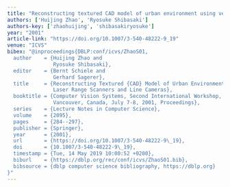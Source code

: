 ```yaml
---
title: "Reconstructing textured CAD model of urban environment using vehicle-borne laser range scanners and line cameras"
authors: ['Huijing Zhao', 'Ryosuke Shibasaki']
authors-key: ['zhaohuijing', 'shibasakiryosuke']
year: "2001"
article-link: "https://doi.org/10.1007/3-540-48222-9_19"
venue: "ICVS"
bibex: "@inproceedings{DBLP:conf/icvs/ZhaoS01,
  author    = {Huijing Zhao and
               Ryosuke Shibasaki},
  editor    = {Bernt Schiele and
               Gerhard Sagerer},
  title     = {Reconstructing Textured {CAD} Model of Urban Environment Using Vehicle-Borne
               Laser Range Scanners and Line Cameras},
  booktitle = {Computer Vision Systems, Second International Workshop, {ICVS} 2001
               Vancouver, Canada, July 7-8, 2001, Proceedings},
  series    = {Lecture Notes in Computer Science},
  volume    = {2095},
  pages     = {284--297},
  publisher = {Springer},
  year      = {2001},
  url       = {https://doi.org/10.1007/3-540-48222-9\_19},
  doi       = {10.1007/3-540-48222-9\_19},
  timestamp = {Tue, 14 May 2019 10:00:52 +0200},
  biburl    = {https://dblp.org/rec/conf/icvs/ZhaoS01.bib},
  bibsource = {dblp computer science bibliography, https://dblp.org}
}"
---
```


